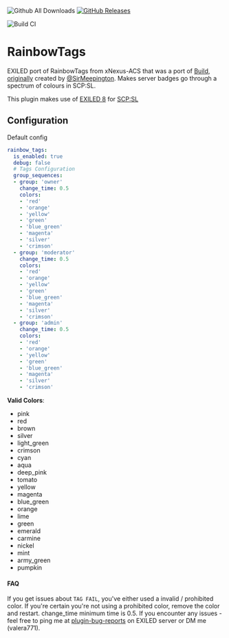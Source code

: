 ![Github All Downloads](https://img.shields.io/github/downloads/VALERA771/RainbowTags/total.svg?style=for-the-badge)
<a href="https://github.com/VALERA771/RainbowTags/releases">
  <img src="https://img.shields.io/github/release/VALERA771/RainbowTags/all.svg?style=for-the-badge" alt="GitHub Releases">
</a>

![Build CI](https://github.com/VALERA771/RainbowTags/actions/workflows/build.yml/badge.svg?branch=master)


# RainbowTags
EXILED port of RainbowTags from xNexus-ACS that was a port of [Build](https://github.com/BuildBoy12-SL), [originally](https://github.com/sirmeepington/RainbowTag/) created by [@SirMeepington](https://github.com/sirmeepington). Makes server badges go through a spectrum of colours in SCP:SL. 

This plugin makes use of [EXILED 8](https://github.com/Exiled-Team/EXILED/releases/latest) for [SCP:SL](https://scpslgame.com/)

## Configuration

Default config
```yaml
rainbow_tags:
  is_enabled: true
  debug: false
  # Tags Configuration
  group_sequences:
  - group: 'owner'
    change_time: 0.5
    colors:
    - 'red'
    - 'orange'
    - 'yellow'
    - 'green'
    - 'blue_green'
    - 'magenta'
    - 'silver'
    - 'crimson'
  - group: 'moderator'
    change_time: 0.5
    colors:
    - 'red'
    - 'orange'
    - 'yellow'
    - 'green'
    - 'blue_green'
    - 'magenta'
    - 'silver'
    - 'crimson'
  - group: 'admin'
    change_time: 0.5
    colors:
    - 'red'
    - 'orange'
    - 'yellow'
    - 'green'
    - 'blue_green'
    - 'magenta'
    - 'silver'
    - 'crimson'
```

**Valid Colors**:
* pink
* red
* brown
* silver
* light_green
* crimson
* cyan
* aqua
* deep_pink
* tomato
* yellow
* magenta
* blue_green
* orange
* lime
* green
* emerald
* carmine
* nickel
* mint
* army_green
* pumpkin


#### FAQ

If you get issues about `TAG FAIL`, you've either used a invalid / prohibited color. If you're certain you're not using a prohibited color, remove the color and restart.
change_time minimum time is 0.5.
If you encounter any issues - feel free to ping me at [plugin-bug-reports](https://discord.com/channels/656673194693885975/817074252724699136) on EXILED server or DM me (valera771).
